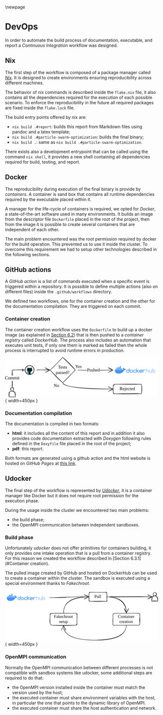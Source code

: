 \newpage
# DevOps
In order to automate the build process of documentation, executable, and report a *Continuous Integration* workflow was designed.

## Nix
The first step of the workflow is composed of a package manager called [*Nix*](https://nixos.org/). It is designed to create environments ensuring reproducibility across different machines.

The behavior of nix commands is described inside the `flake.nix` file, it also contains all the dependencies required for the execution of each possible scenario. To enforce the reproducibility in the future all required packages are fixed inside the `flake.lock` file.

The build entry points offered by nix are:

* `nix build .#report`: builds this report from Markdown files using pandoc and a latex template;
* `nix build .#particle-swarm-optimization`: builds the final binary;
* `nix build .`: same as `nix build .#particle-swarm-optimization`.

There exists also a development entrypoint that can be called using the command `nix shell`, it provides a new shell containing all dependencies required for build, testing, and report.

## Docker
The reproducibility during execution of the final binary is provide by *containers*. A container is sand box that contains all runtime dependencies required by the executable placed within it.

A manager for the life-cycle of containers is required, we opted for *Docker*, a state-of-the-art software used in many environments. It builds an image from the descriptor file `Dockerfile` placed in the root of the project, then from the image it is possible to create several containers that are independent of each other.

The main problem encountered was the root permission required by docker for the build operation. This prevented us to use it inside the cluster. To overcome this requirement we had to setup other technologies described in the following sections.

## GitHub actions
A *GitHub action* is a list of commands executed when a specific event is triggered within a repository. It is possible to define multiple actions (also on different files) inside the `.github/workflows` directory.

We defined two workflows, one for the container creation and the other for the documentation compilation. They are triggered on each commit.

### Container creation
The container creation workflow uses the `Dockerfile` to build up a docker image (as explained in [Section 6.2](#Docker)) that is then pushed to a *container registry* called *DockerHub*. The process also includes an automation that executes unit tests, if only one them is marked as failed then the whole process is interrupted to avoid runtime errors in production.

![Container creation workflow](./images/container_creation.png){ width=450px }

### Documentation compilation
The documentation is compiled in two formats:

* **html**: it includes all the content of this report and in addition it also provides code documentation extracted with *Doxygen* following rules defined in the `Doxyfile` file placed in the root of the project;
* **pdf**: this report.

Both formats are generated using a github action and the html website is hosted on *GitHub Pages* at [this link](https://fedeizzo.github.io/ParticleSwarmOptimization-OpenMPI/).

## Udocker
The final step of the workflow is represented by [*Udocker*](https://indigo-dc.github.io/udocker/), it is a container manager like Docker but it does not require root permission for the execution phase.

During the usage inside the cluster we encountered two main problems:

* the build phase;
* the OpenMPI communication between independent sandboxes.

### Build phase
Unfortunately *udocker* does not offer primitives for containers building, it only provides one intake operation that is a pull from a container registry. For this reason we created the workflow described in [Section 6.3.1](#Container creation).

The pulled image created by GitHub and hosted on DockerHub can be used to create a container within the cluster. The sandbox is executed using a special environment thanks to *Fakechroot*.

![Container pull worflow](./images/container_pull.png){ width=450px }

### OpenMPI communication
Normally the OpenMPI communication between different processes is not compatible with sandbox systems like udocker, some additional steps are required to do that:

* the OpenMPI version installed inside the container must match the version used by the host;
* the executed container must share environment variables with the host, in particular the one that points to the dynamic library of OpenMPI.
* the executed container must share the host authentication and network.
